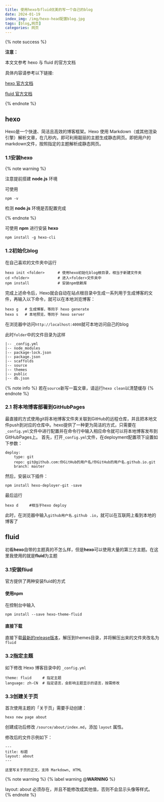 ```yaml
---
title: 使用hexo与fluid优美的写一个自己的blog
date: 2024-01-19
index_img: /img/hexo-head配置blog.jpg
tags: [blog,网页]
categories: 网页
---
```



{% note success %}

**注意：**

本文文参考 hexo 与 fluid 的官方文档

具体内容请参考以下链接:

[hexo 官方文档](https://hexo.io/zh-cn/docs/)

[fluid 官方文档](https://fluid-dev.github.io/hexo-fluid-docs/start/)

{% endnote %}


## hexo


Hexo是一个快速、简洁且高效的博客框架。Hexo 使用 Markdown（或其他渲染引擎）解析文章，在几秒内，即可利用靓丽的主题生成静态网页。即把用户的markdown文件，按照指定的主题解析成静态网页。


### 1.1安装hexo


{% note warning %}

注意提前搭建 **node.js** 环境

可使用


```
npm -v
```


检测 **node.js** 环境是否配置完成

{% endnote %}


可使用 **npm** 进行安装 **hexo**


```
npm install -g hexo-cli
```


### 1.2初始化blog


在自己喜欢的文件夹中运行


```
hexo init <folder>      # 使用hexo初始化blog根目录，相当于新建文件夹
cd <folder>             # 进入<folder>文件夹中
npm install             # 安装npm依赖库
```


完成上述命令后，Hexo就会自动在站点根目录中生成一系列用于生成博客的文件，再输入以下命令，就可以在本地浏览博客：


```
hexo g   # 生成博客，等同于 hexo generate
hexo s   # 本地预览，等同于 hexo server
```


在浏览器中访问`http://localhost:4000`就可本地访问自己的blog

此时`folder`中的文件目录为这样


```
|-- _config.yml
|-- node_modules
|-- package-lock.json
|-- package.json
|-- scaffolds
|-- source
|-- themes
|-- public
|-- db.json
```

{% note info %}
若在`source`新写一篇文章，请运行`hexo clean`以清楚缓存
{% endnote %}

### 2.1 将本地博客部署到GitHubPages

最直接的方式使用git将本地博客文件夹关联到GitHub的远程仓库，并且把本地文件push到对应的仓库中。hexo提供了一种更为简洁的方式，只需要在`_config.yml`文件中进行配置并在命令行中输入相应命令就可以将本地博客发布到GitHubPages上。 首先，打开`_config.yml`文件，在deployment配置项下设置如下参数：

```
deploy:
    type: git
    repo: git@github.com:你GitHub的用户名/你GitHub的用户名.github.io.git
    branch: master
```

然后，安装以下插件：

```
npm install hexo-deployer-git -save
```

最后运行

```
hexo d     #相当于hexo deploy
```

此时，在浏览器中输入`github用户名.github .io`，就可以在互联网上看到本地的博客了

## fluid

初看**hexo**自带的主题真的不怎么样，但是**hexo**可以使用大量的第三方主题。在这里我使用的就是**fluid**为主题

### 3.1安装fliud

官方提供了两种安装fluid的方式

#### 使用**npm**
在控制台中输入
```
npm install --save hexo-theme-fluid
```
#### 直接下载
直接下载[最新的release版本](https://github.com/fluid-dev/hexo-theme-fluid/releases)，解压到themes目录，并将解压出来的文件夹改名为`fluid `

### 3.2指定主题
如下修改 Hexo 博客目录中的 `_config.yml`
```
theme: fluid     # 指定主题
language: zh-CN  # 指定语言，会影响主题显示的语言，按需修改
```
### 3.3创建关于页
首次使用主题的「关于页」需要手动创建：
```
hexo new page about
```
创建成功后修改 `/source/about/index.md`，添加 `layout` 属性。

修改后的文件示例如下：
```
---
title: 标题
layout: about
---

这里写关于页的正文，支持 Markdown, HTML
```
{% note warning %}
{% label warning @**WARNING** %}

layout: about 必须存在，并且不能修改成其他值，否则不会显示头像等样式。
{% endnote %}
